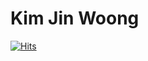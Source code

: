 # Kim Jin Woong 

[![Hits](https://hits.seeyoufarm.com/api/count/incr/badge.svg?url=https%3A%2F%2Fgithub.com%2FKJirung&count_bg=%23DDE8D5&title_bg=%23181719&icon=linux.svg&icon_color=%237D97CE&title=hits&edge_flat=false)](https://hits.seeyoufarm.com)
